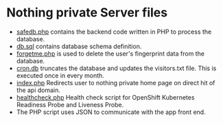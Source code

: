 # Nothing private Server files

* [safedb.php](safedb.php) contains the backend code written in PHP to process the database.
* [db.sql](db.sql) contains database schema definition.
* [forgetme.php](forgetme.php) is used to delete the user's fingerprint data from the database.
* [cron.db](cron.php) truncates the database and updates the visitors.txt file. This is executed once in every month.
* [index.php](index.php) Redirects user to nothing private home page on direct hit of the api domain.
* [healthcheck.php](healthcheck.php) Health check script for OpenShift Kubernetes Readiness Probe and Liveness Probe.
* The PHP script uses JSON to communicate with the app front end.

